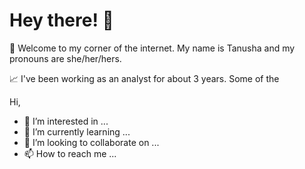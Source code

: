 # Hey there! 👋

:woman:
Welcome to my corner of the internet. My name is Tanusha and my pronouns are she/her/hers.

:chart_with_upwards_trend: I've been working as an analyst for about 3 years. Some of the 

 Hi, 
- 👀 I’m interested in ...
- 🌱 I’m currently learning ...
- 💞️ I’m looking to collaborate on ...
- 📫 How to reach me ...

<!---
Tango2503/Tango2503 is a ✨ special ✨ repository because its `README.md` (this file) appears on your GitHub profile.
You can click the Preview link to take a look at your changes.
--->

